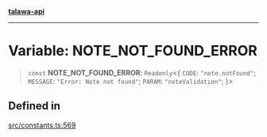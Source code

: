 [**talawa-api**](../../README.md)

***

# Variable: NOTE\_NOT\_FOUND\_ERROR

> `const` **NOTE\_NOT\_FOUND\_ERROR**: `Readonly`\<\{ `CODE`: `"note.notFound"`; `MESSAGE`: `"Error: Note not found"`; `PARAM`: `"noteValidation"`; \}\>

## Defined in

[src/constants.ts:569](https://github.com/Suyash878/talawa-api/blob/095e6964ce2a06c1c30d1acf81b6162203f1db91/src/constants.ts#L569)
